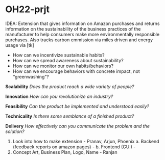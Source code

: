 # OH22-prjt

IDEA: Extension that gives information on Amazon purchases and returns information on the sustainability of the business practices of the manufacturer to help consumers make more environmentally responsible purchases. Also tracks carbon emmission via miles driven and energy usage via [tk]
- How can we incentivize sustainable habits?
- How can we spread awareness about sustainability?
- How can we monitor our own habits/behaviors?
- How can we encourage behaviors with concrete impact, not “greenwashing”?

**Scalability**
*Does the product reach a wide variety of people?*

**Innovation**
*How can you revolutionize an industry?*

**Feasibility**
*Can the product be implemented and understood easily?*

**Technicality**
*Is there some semblance of a finished product?*

**Delivery**
*How effectively can you communicate the problem and the solution?*

1. Look into how to make extension - Pranav, Arjun, Phoenix
	a. Backend (feedback reports on amazon pages) - 
	b. Frontend (GUI) - 
2. Concept Art, Business Plan, Logo, Name - Ranjan








